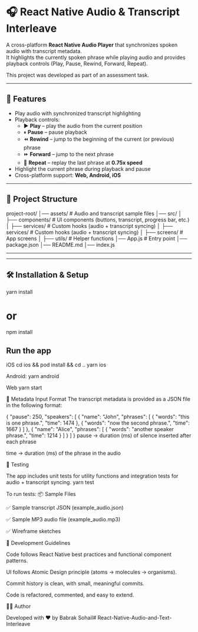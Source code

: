 # 🎧 React Native Audio & Transcript Interleave

A cross-platform **React Native Audio Player** that synchronizes spoken audio with transcript metadata.  
It highlights the currently spoken phrase while playing audio and provides playback controls (Play, Pause, Rewind, Forward, Repeat).  

This project was developed as part of an assessment task.

---

## 🚀 Features

- Play audio with synchronized transcript highlighting  
- Playback controls:  
  - ▶️ **Play** – play the audio from the current position  
  - ⏸ **Pause** – pause playback  
  - ⏪ **Rewind** – jump to the beginning of the current (or previous) phrase  
  - ⏩ **Forward** – jump to the next phrase  
  - 🔁 **Repeat** – replay the last phrase at **0.75x speed**  
- Highlight the current phrase during playback and pause  
- Cross-platform support: **Web, Android, iOS**

---

## 📂 Project Structure

project-root/
│── assets/ # Audio and transcript sample files
│── src/
│ ├── components/ # UI components (buttons, transcript, progress bar, etc.)
│ ├── services/ # Custom hooks (audio + transcript syncing)
│ ├── services/ # Custom hooks (audio + transcript syncing)
│ ├── screens/ # App screens
│ ├── utils/ # Helper functions
│── App.js # Entry point
│── package.json
│── README.md
│── index.js

---


---

## 🛠️ Installation & Setup

yarn install
# or
npm install

## Run the app
iOS
cd ios && pod install && cd ..
yarn ios

Android:
yarn android

Web
yarn start

📑 Metadata Input Format
The transcript metadata is provided as a JSON file in the following format:

{
  "pause": 250,
  "speakers": [
    {
      "name": "John",
      "phrases": [
        { "words": "this is one phrase.", "time": 1474 },
        { "words": "now the second phrase.", "time": 1667 }
      ]
    },
    {
      "name": "Alice",
      "phrases": [
        { "words": "another speaker phrase.", "time": 1214 }
      ]
    }
  ]
}
pause → duration (ms) of silence inserted after each phrase

time → duration (ms) of the phrase in the audio

🧪 Testing

The app includes unit tests for utility functions and integration tests for audio + transcript syncing.
yarn test


To run tests:
📦 Sample Files

✅ Sample transcript JSON (example_audio.json)

✅ Sample MP3 audio file (example_audio.mp3)

✅ Wireframe sketches

📖 Development Guidelines

Code follows React Native best practices and functional component patterns.

UI follows Atomic Design principle (atoms → molecules → organisms).

Commit history is clean, with small, meaningful commits.

Code is refactored, commented, and easy to extend.

👨‍💻 Author

Developed with ❤️ by Babrak Sohail# React-Native-Audio-and-Text-Interleave
